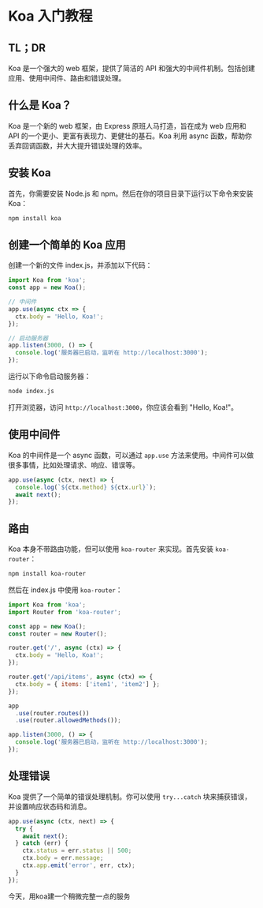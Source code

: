 # Koa 入门教程

## TL；DR

Koa 是一个强大的 web 框架，提供了简洁的 API 和强大的中间件机制。包括创建应用、使用中间件、路由和错误处理。

## 什么是 Koa？

Koa 是一个新的 web 框架，由 Express 原班人马打造，旨在成为 web 应用和 API 的一个更小、更富有表现力、更健壮的基石。Koa 利用 async 函数，帮助你丢弃回调函数，并大大提升错误处理的效率。

## 安装 Koa

首先，你需要安装 Node.js 和 npm。然后在你的项目目录下运行以下命令来安装 Koa：

```bash
npm install koa
```

## 创建一个简单的 Koa 应用

创建一个新的文件 index.js，并添加以下代码：

```js
import Koa from 'koa';
const app = new Koa();

// 中间件
app.use(async ctx => {
  ctx.body = 'Hello, Koa!';
});

// 启动服务器
app.listen(3000, () => {
  console.log('服务器已启动，监听在 http://localhost:3000');
});
```

运行以下命令启动服务器：

```bash
node index.js
```

打开浏览器，访问 `http://localhost:3000`，你应该会看到 "Hello, Koa!"。

## 使用中间件

Koa 的中间件是一个 async 函数，可以通过 `app.use` 方法来使用。中间件可以做很多事情，比如处理请求、响应、错误等。

```js
app.use(async (ctx, next) => {
  console.log(`${ctx.method} ${ctx.url}`);
  await next();
});
```

## 路由

Koa 本身不带路由功能，但可以使用 `koa-router` 来实现。首先安装 `koa-router`：

```bash
npm install koa-router
```

然后在 index.js 中使用 `koa-router`：

```js
import Koa from 'koa';
import Router from 'koa-router';

const app = new Koa();
const router = new Router();

router.get('/', async (ctx) => {
  ctx.body = 'Hello, Koa!';
});

router.get('/api/items', async (ctx) => {
  ctx.body = { items: ['item1', 'item2'] };
});

app
  .use(router.routes())
  .use(router.allowedMethods());

app.listen(3000, () => {
  console.log('服务器已启动，监听在 http://localhost:3000');
});
```

## 处理错误

Koa 提供了一个简单的错误处理机制。你可以使用 `try...catch` 块来捕获错误，并设置响应状态码和消息。

```js
app.use(async (ctx, next) => {
  try {
    await next();
  } catch (err) {
    ctx.status = err.status || 500;
    ctx.body = err.message;
    ctx.app.emit('error', err, ctx);
  }
});
```


今天，用koa建一个稍微完整一点的服务
